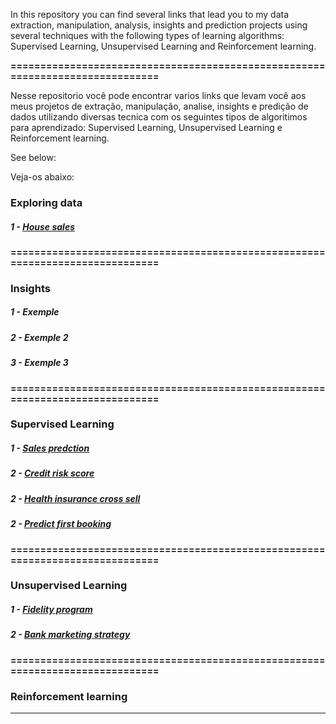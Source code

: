 In this repository you can find several links that lead you to my data extraction, manipulation, analysis, insights and prediction projects using several techniques with the following types of learning algorithms: Supervised Learning, Unsupervised Learning and Reinforcement learning.


**==============================================================================**


Nesse repositorio você pode encontrar varios links que levam você aos meus projetos de extração, manipulação, analise, insights e predição de dados utilizando diversas tecnica com os seguintes tipos de algoritimos para aprendizado: Supervised Learning, Unsupervised Learning e Reinforcement learning.
<p>See below:</p>
<p>Veja-os abaixo:</p>


###  **Exploring data**
   #####  1 -  <a href="https://github.com/wilianuhlmann/house_sales">    House sales</a>


**==============================================================================**



###  **Insights**
   #####  1 -      Exemple
   #####  2 -      Exemple 2
   #####  3 -      Exemple 3
   

**==============================================================================**




### **Supervised Learning**
   #####  1 -  <a href="https://github.com/wilianuhlmann/sales_prediction">    Sales predction</a>
   #####  2 -  <a href="https://github.com/wilianuhlmann/credit_risk_score">    Credit risk score</a>
   #####  2 -  <a href="https://github.com/wilianuhlmann/health_insurance_cross_sell">     Health insurance cross sell</a>
   #####  2 -  <a href="https://github.com/wilianuhlmann/predict_first_booking-">     Predict first booking</a>

**==============================================================================**




### **Unsupervised Learning**
   #####  1 -  <a href="https://github.com/wilianuhlmann/fidelity_program">    Fidelity program</a>
   #####  2 -  <a href="https://github.com/wilianuhlmann/bank_marketing_strategy">    Bank marketing strategy</a>


**==============================================================================**






### **Reinforcement learning**

_____________________________________________________________________________________
